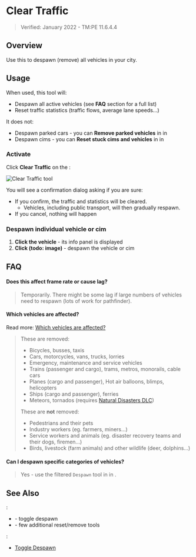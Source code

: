 # Clear Traffic

> Verified: January 2022 - TM:PE 11.6.4.4

## Overview

Use this to despawn (remove) all vehicles in your city.

## Usage

When used, this tool will:

* Despawn all active vehicles (see **FAQ** section for a full list)
* Reset traffic statistics (traffic flows, average lane speeds...)

It does not:

* Despawn parked cars - you can **Remove parked vehicles** in [](Maintenance.md) in [](Settings.md)
* Despawn cims - you can **Reset stuck cims and vehicles** in [](Maintenance.md) in [](Settings.md)

### Activate

Click **Clear Traffic** on the [](Toolbar.md):

![Clear Traffic tool](btnClearTraffic.png)

You will see a confirmation dialog asking if you are sure:

* If you confirm, the traffic and statistics will be cleared.
    * Vehicles, including public transport, will then gradually respawn.
* If you cancel, nothing will happen

### Despawn individual vehicle or cim

1. **Click the vehicle** - its info panel is displayed
2. **Click (todo: image)** - despawn the vehicle or cim

## FAQ

#### Does this affect frame rate or cause lag?
> Temporarily. There might be some lag if large numbers of vehicles need to respawn (lots of work for pathfinder).

#### Which vehicles are affected?

Read more: [Which vehicles are affected?](https://github.com/krzychu124/Cities-Skylines-Traffic-Manager-President-Edition/issues/35)

> These are removed:
> * Bicycles, busses, taxis
> * Cars, motorcycles, vans, trucks, lorries
> * Emergency, maintenance and service vehicles
> * Trains (passenger and cargo), trams, metros, monorails, cable cars
> * Planes (cargo and passenger), Hot air balloons, blimps, helicopters
> * Ships (cargo and passenger), ferries
> * Meteors, tornados (requires [Natural Disasters DLC](https://store.steampowered.com/app/515191/Cities_Skylines__Natural_Disasters/))
>  
> These are **not** removed:
> * Pedestrians and their pets
> * Industry workers (eg. farmers, miners...)
> * Service workers and animals (eg. disaster recovery teams and their dogs, firemen...)
> * Birds, livestock (farm animals) and other wildlife (deer, dolphins...)

#### Can I despawn specific categories of vehicles?
> Yes - use the filtered `Despawn` tool in [](Maintenance.md) in [](Settings.md).

## See Also

[](Settings.md):

* [](Gameplay.md) - toggle despawn
* [](Maintenance.md) - few additional reset/remove tools

[](Toolbar.md):

* [Toggle Despawn](Toggle-Despawn.md)